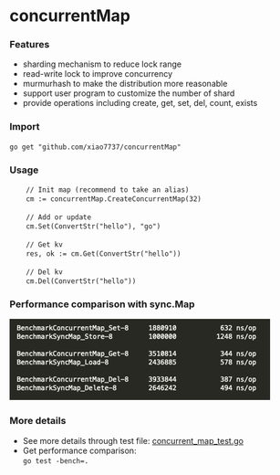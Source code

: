 # concurrentMap

### Features
 - sharding mechanism to reduce lock range
 - read-write lock to improve concurrency
 - murmurhash to make the distribution more reasonable
 - support user program to customize the number of shard
 - provide operations including create, get, set, del, count, exists 
 
### Import
```
go get "github.com/xiao7737/concurrentMap"
```
### Usage
```
    // Init map (recommend to take an alias)
    cm := concurrentMap.CreateConcurrentMap(32)

    // Add or update
    cm.Set(ConvertStr("hello"), "go")

    // Get kv
    res, ok := cm.Get(ConvertStr("hello"))   

    // Del kv
    cm.Del(ConvertStr("hello"))
```


### Performance comparison with sync.Map
![image](https://github.com/xiao7737/concurrentMap/blob/master/bench.png)

### More details
 -  See more details through test file: [concurrent_map_test.go](https://github.com/xiao7737/concurrentMap/blob/master/concurrent_map_test.go)   
 -  Get performance comparison:   
 ```go test -bench=.```
